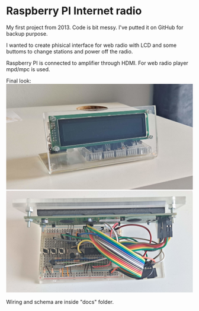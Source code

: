 <h1>Raspberry PI Internet radio</h1>

My first project from 2013. Code is bit messy. I've putted it on GitHub for backup purpose.
<br>

I wanted to create phisical interface for web radio with LCD and some buttoms to change stations and power off the radio.

Raspberry PI is connected to amplifier through HDMI. For web radio player mpd/mpc is used.

Final look:
<img src="https://github.com/jackonii/radio/blob/main/docs/radio4.jpg">
<img src="https://github.com/jackonii/radio/blob/main/docs/radio3.jpg">

Wiring and schema are inside "docs" folder.
